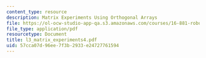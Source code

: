 ```yaml
---
content_type: resource
description: Matrix Experiments Using Orthogonal Arrays
file: https://ol-ocw-studio-app-qa.s3.amazonaws.com/courses/16-881-robust-system-design-summer-1998/57cca07d96ee7f3b2933e24727761594_l3_matrix_experiments4.pdf
file_type: application/pdf
resourcetype: Document
title: l3_matrix_experiments4.pdf
uid: 57cca07d-96ee-7f3b-2933-e24727761594
---
```

